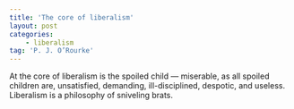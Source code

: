 ```yaml
---
title: 'The core of liberalism'
layout: post
categories:
    - liberalism
tag: 'P. J. O’Rourke'
---
```


At the core of liberalism is the spoiled child — miserable, as all spoiled children are, unsatisfied, demanding, ill-disciplined, despotic, and useless. Liberalism is a philosophy of sniveling brats.